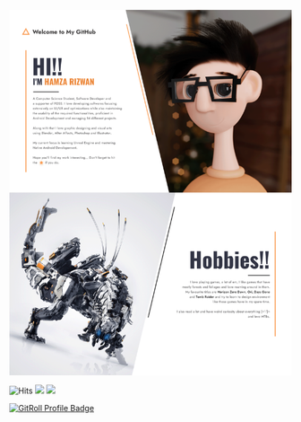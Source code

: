 ![01](./5092736___.png)

![Hits](https://hits.seeyoufarm.com/api/count/incr/badge.svg?url=https%3A%2F%2Fgithub.com%2FHamza417%2FHamza417&count_bg=%23373C3B&title_bg=%23555555&icon=&icon_color=%23E7E7E7&title=Visitors&edge_flat=false)
[![](https://img.shields.io/badge/Play%20Store-ea4335?logo=googleplay)](https://play.google.com/store/apps/dev?id=9002962740272949113)
[![](https://img.shields.io/badge/ArtStation-2874a6?logo=artstation&logoColor=white)](https://hamza417.artstation.com/)

<a href="https://gitroll.io/profile/uZOC0SOCPe2YRjc2UxMbK1xMovj32" target="_blank"><img src="https://gitroll.io/api/badges/profiles/v1/uZOC0SOCPe2YRjc2UxMbK1xMovj32" alt="GitRoll Profile Badge"/></a>
